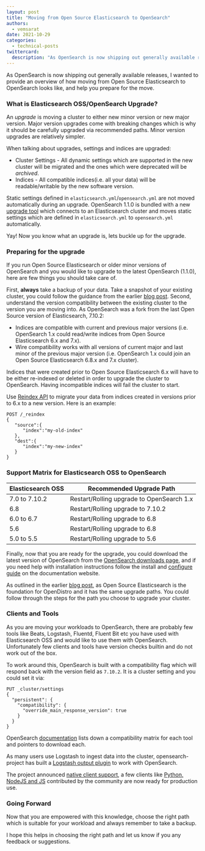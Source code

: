 ```yaml
---
layout: post
title: "Moving from Open Source Elasticsearch to OpenSearch"
authors: 
  - vemsarat
date: 2021-10-29
categories:
  - technical-posts
twittercard:
  description: "As OpenSearch is now shipping out generally available releases, I wanted to provide an overview of how moving from Open Source Elasticsearch to OpenSearch looks like, and help you prepare for the move... "
---
```

As OpenSearch is now shipping out generally available releases, I wanted to provide an overview of how moving from Open Source Elasticsearch to OpenSearch looks like, and help you prepare for the move. 

### What is Elasticsearch OSS/OpenSearch Upgrade? 

An *upgrade* is moving a cluster to either new minor version or new major version. Major version upgrades come with breaking changes which is why it should be carefully upgraded via recommended paths. Minor version upgrades are relatively simpler.

When talking about upgrades, settings and indices are upgraded:

* Cluster Settings - All dynamic settings which are supported in the new cluster will be migrated and the ones which were deprecated will be *archived*.
* Indices - All compatible indices(i.e. all your data) will be readable/writable by the new software version.

Static settings defined in `elasticsearch.yml`/`opensearch.yml` are not moved automatically during an upgrade.
OpenSearch 1.1.0 is bundled with a new [upgrade tool](https://opensearch.org/docs/latest/upgrade-to/upgrade-to/#upgrade-tool) which connects to an Elasticsearch cluster and moves static settings which are defined in `elasticsearch.yml` to `opensearch.yml` automatically.

Yay! Now you know what an upgrade is, lets buckle up for the upgrade.

### Preparing for the upgrade

If you run Open Source Elasticsearch or older minor versions of OpenSearch and you would like to upgrade to the latest OpenSearch (1.1.0), here are few things you should take care of.

First, **always** take a backup of your data. Take a snapshot of your existing cluster, you could follow the guidance from the earlier [blog post](https://opensearch.org/blog/technical-posts/2021/07/how-to-upgrade-from-opendistro-to-opensearch/).
Second, understand the version compatibility between the existing cluster to the version you are moving into. As OpenSearch was a fork from the last Open Source version of Elasticsearch, 7.10.2:

* Indices are compatible with current and previous major versions (i.e. OpenSearch 1.x could read/write indices from Open Source Elasticsearch 6.x and 7.x). 
* Wire compatibility works with all versions of current major and last minor of the previous major version (i.e. OpenSearch 1.x could join an Open Source Elasticsearch 6.8.x and 7.x cluster).

Indices that were created prior to Open Source Elasticsearch 6.x will have to be either re-indexed or deleted in order to upgrade the cluster to OpenSearch. Having incompatible indices will fail the cluster to start.

Use [Reindex API](https://opensearch.org/docs/latest/opensearch/rest-api/document-apis/reindex/) to migrate your data from indices created in versions prior to 6.x to a new version. Here is an example:

```
POST /_reindex
{
   "source":{
      "index":"my-old-index"
   },
   "dest":{
      "index":"my-new-index"
   }
}
```

### Support Matrix for Elasticsearch OSS to OpenSearch

|Elasticsearch OSS	|Recommended Upgrade Path	|
|---	|---	|
|7.0 to 7.10.2	|Restart/Rolling upgrade to OpenSearch 1.x	|
|6.8	|Restart/Rolling upgrade to 7.10.2	|
|6.0 to 6.7	|Restart/Rolling upgrade to 6.8	|
|5.6	|Restart/Rolling upgrade to 6.8	|
|5.0 to 5.5	|Restart/Rolling upgrade to 5.6	|

Finally, now that you are ready for the upgrade, you could download the latest version of OpenSearch from the [OpenSearch downloads page](https://opensearch.org/downloads.html), and if you need help with installation instructions follow the install and [configure guide](https://opensearch.org/docs/opensearch/install/index/) on the documentation website.

As outlined in the earlier [blog post](https://opensearch.org/blog/technical-posts/2021/07/how-to-upgrade-from-opendistro-to-opensearch/),  as Open Source Elasticsearch is the foundation for OpenDistro and it has the same upgrade paths. You could follow through the steps for the path you choose to upgrade your cluster.

### Clients and Tools

As you are moving your workloads to OpenSearch, there are probably few tools like Beats, Logstash, Fluentd, Fluent Bit etc you have used with Elasticsearch OSS and would like to use them with OpenSearch. Unfortunately few clients and tools have version checks builtin and do not work out of the box.

To work around this, OpenSearch is built with a compatibility flag which will respond back with the version field as `7.10.2`. It is a cluster setting and you could set it via:

```
PUT _cluster/settings
{
  "persistent": {
    "compatibility": {
      "override_main_response_version": true
    }
  }
}
```

OpenSearch [documentation](https://opensearch.org/docs/latest/clients/agents-and-ingestion-tools/index/) lists down a compatibility matrix for each tool and pointers to download each.

As many users use Logstash to ingest data into the cluster, opensearch-project has built a [Logstash output plugin](https://opensearch.org/downloads.html) to work with OpenSearch.

The project announced [native client support](https://opensearch.org/blog/community/2021/08/community-clients/), a few clients like [Python, NodeJS and JS](https://opensearch.org/blog/community/2021/09/opensearch-py-js-go/) contributed by the community are now ready for production use.

### Going Forward

Now that you are empowered with this knowledge, choose the right path which is suitable for your workload and always remember to take a backup.

I hope this helps in choosing the right path and let us know if you any feedback or suggestions.


